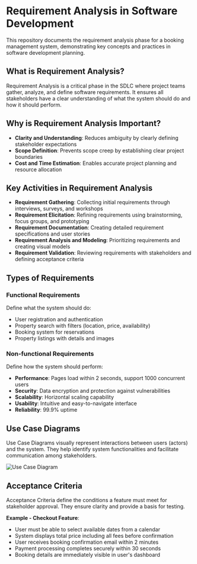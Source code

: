 # Requirement Analysis in Software Development

This repository documents the requirement analysis phase for a booking management system, demonstrating key concepts and practices in software development planning.

## What is Requirement Analysis?

Requirement Analysis is a critical phase in the SDLC where project teams gather, analyze, and define software requirements. It ensures all stakeholders have a clear understanding of what the system should do and how it should perform.

## Why is Requirement Analysis Important?

- **Clarity and Understanding**: Reduces ambiguity by clearly defining stakeholder expectations
- **Scope Definition**: Prevents scope creep by establishing clear project boundaries
- **Cost and Time Estimation**: Enables accurate project planning and resource allocation

## Key Activities in Requirement Analysis

- **Requirement Gathering**: Collecting initial requirements through interviews, surveys, and workshops
- **Requirement Elicitation**: Refining requirements using brainstorming, focus groups, and prototyping
- **Requirement Documentation**: Creating detailed requirement specifications and user stories
- **Requirement Analysis and Modeling**: Prioritizing requirements and creating visual models
- **Requirement Validation**: Reviewing requirements with stakeholders and defining acceptance criteria

## Types of Requirements

### Functional Requirements
Define what the system should do:
- User registration and authentication
- Property search with filters (location, price, availability)
- Booking system for reservations
- Property listings with details and images

### Non-functional Requirements
Define how the system should perform:
- **Performance**: Pages load within 2 seconds, support 1000 concurrent users
- **Security**: Data encryption and protection against vulnerabilities
- **Scalability**: Horizontal scaling capability
- **Usability**: Intuitive and easy-to-navigate interface
- **Reliability**: 99.9% uptime

## Use Case Diagrams

Use Case Diagrams visually represent interactions between users (actors) and the system. They help identify system functionalities and facilitate communication among stakeholders.

![Use Case Diagram](https://drive.google.com/file/d/1oEShId0n2KYQN8ikWtD3YDHDMbNN7oBF/view?usp=sharing)

## Acceptance Criteria

Acceptance Criteria define the conditions a feature must meet for stakeholder approval. They ensure clarity and provide a basis for testing.

**Example - Checkout Feature**:
- User must be able to select available dates from a calendar
- System displays total price including all fees before confirmation
- User receives booking confirmation email within 2 minutes
- Payment processing completes securely within 30 seconds
- Booking details are immediately visible in user's dashboard
